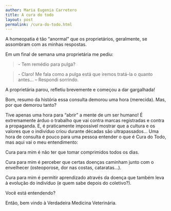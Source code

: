 ```yaml
---
author: Maria Eugenia Carretero
title: A cura do todo
layout: post
permalink: /cura-do-todo.html
---
```


A homeopatia é tão “anormal” que os proprietários, geralmente, se assombram com as minhas respostas.

Em um final de semana uma proprietária me pediu:

> \- Tem remédio para pulga?

> \- Claro! Me fala como a pulga está que iremos tratá-la o quanto antes... – Respondi sorrindo.

A proprietária parou, refletiu brevemente e começou a dar gargalhada!

Bom, resumo da história essa consulta demorou uma hora (merecida). Mas, por que demorou tanto?

Tive apenas uma hora para “abrir” a mente de um ser humano! É extremamente árduo o trabalho que vai contra marcas 
registradas e contra a propaganda. E, é praticamente impossível mostrar que a cultura e os valores que o indivíduo 
criou durante décadas são ultrapassados... Uma hora de consulta é pouco para uma pessoa entender o que é 
Cura do Todo, mas aqui vai o meu entendimento:

Cura para mim é não ter que tomar comprimidos todos os dias.

Cura para mim é perceber que certas doenças caminham junto com o envelhecer (osteoporose, dor nas costas, cataratas...).

Cura para mim é permitir aprendizado através da doença que também leva à evolução do indivíduo (e quem sabe depois do 
coletivo?).

Você está entendendo?

Então, bem vindo à Verdadeira Medicina Veterinária. 
 

	

